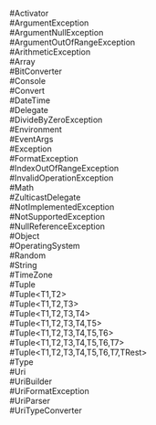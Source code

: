 #Activator<br />
#ArgumentException<br />
#ArgumentNullException<br />
#ArgumentOutOfRangeException<br />
#ArithmeticException<br />
#Array<br />
#BitConverter<br />
#Console<br />
#Convert<br />
#DateTime<br />
#Delegate<br />
#DivideByZeroException<br />
#Environment<br />
#EventArgs<br />
#Exception<br />
#FormatException<br />
#IndexOutOfRangeException<br />
#InvalidOperationException<br />
#Math<br />
#ZulticastDelegate<br />
#NotImplementedException<br />
#NotSupportedException<br />
#NullReferenceException<br />
#Object<br />
#OperatingSystem<br />
#Random<br />
#String<br />
#TimeZone<br />
#Tuple<T1>	<br />
#Tuple<T1,T2>	<br />
#Tuple<T1,T2,T3>	<br />
#Tuple<T1,T2,T3,T4>	<br />
#Tuple<T1,T2,T3,T4,T5><br />
#Tuple<T1,T2,T3,T4,T5,T6>	<br />
#Tuple<T1,T2,T3,T4,T5,T6,T7>	<br />
#Tuple<T1,T2,T3,T4,T5,T6,T7,TRest>	<br />
#Type<br />
#Uri<br />
#UriBuilder<br />
#UriFormatException<br />
#UriParser<br />
#UriTypeConverter<br />
<br />
